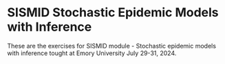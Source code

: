 # SISMID Stochastic Epidemic Models with Inference
These are the exercises for SISMID module - Stochastic epidemic models with inference tought at Emory University July 29-31, 2024. 

